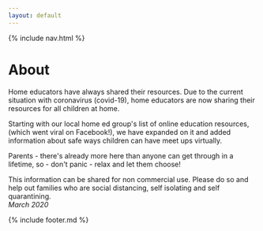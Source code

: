 ```yaml
---
layout: default
---
```


{% include nav.html %}

# About
Home educators have always shared their resources. Due to the current situation with coronavirus (covid-19), home educators are now sharing their resources for all children at home.

Starting with our local home ed group's list of online education resources, (which went viral on Facebook!), we have expanded on it and added information about safe ways children can have meet ups virtually.

Parents - there's already more here than anyone can get through in a lifetime, so - don't panic - relax and let them choose!

This information can be shared for non commercial use. Please do so and help out families who are social distancing, self isolating and self quarantining.
<br>*March 2020*


{% include footer.md %}
